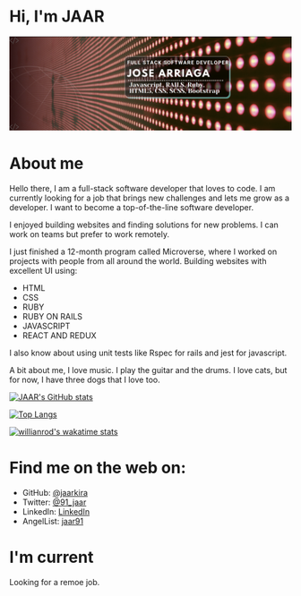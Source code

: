 # Hi, I'm JAAR

![banner](banner.png)

# About me

Hello there, I am a full-stack software developer that loves to code. I am currently looking for a job that brings new challenges and lets me grow as a developer. I want to become a top-of-the-line software developer. 

I enjoyed building websites and finding solutions for new problems. I can work on teams but prefer to work remotely.

I just finished a 12-month program called Microverse, where I worked on projects with people from all around the world. Building websites with excellent UI using:
- HTML
- CSS
- RUBY
- RUBY ON RAILS
- JAVASCRIPT
- REACT AND REDUX

I also know about using unit tests like Rspec for rails and jest for javascript.

A bit about me, I love music. I play the guitar and the drums. I love cats, but for now, I have three dogs that I love too.

[![JAAR's GitHub stats](https://github-readme-stats.vercel.app/api?username=jaar91&show_icons=true&count_private=true&theme=gotham&card_width=500)](https://github.com/anuraghazra/github-readme-stats)

[![Top Langs](https://github-readme-stats.vercel.app/api/top-langs/?username=jaar91&show_icons=true&theme=gotham&langs_count=10&card_width=500)](https://github.com/anuraghazra/github-readme-stats)

[![willianrod's wakatime stats](https://github-readme-stats.vercel.app/api/wakatime?username=willianrod&show_icons=true&theme=gotham&card_width=500)](https://github.com/anuraghazra/github-readme-stats)

# Find me on the web on:
  
- GitHub: [@jaarkira](https://https://github.com/jaarkira)
- Twitter: [@91_jaar](https://twitter.com/91_jaar)
- LinkedIn: [LinkedIn](https://www.linkedin.com/in/jaar/)
- AngelList: [jaar91](https://angel.co/u/jaar91)

# I'm current

Looking for a remoe job.
  
